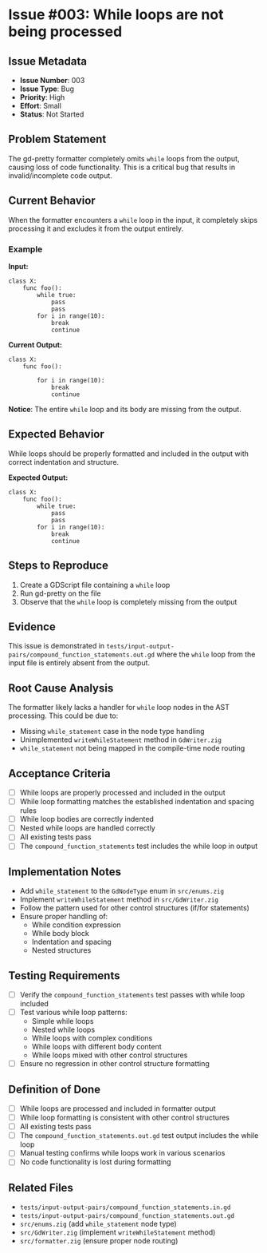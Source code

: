 # Issue #003: While loops are not being processed

## Issue Metadata
- **Issue Number**: 003
- **Issue Type**: Bug
- **Priority**: High
- **Effort**: Small
- **Status**: Not Started

## Problem Statement
The gd-pretty formatter completely omits `while` loops from the output, causing loss of code functionality. This is a critical bug that results in invalid/incomplete code output.

## Current Behavior
When the formatter encounters a `while` loop in the input, it completely skips processing it and excludes it from the output entirely.

### Example
**Input:**
```gdscript
class X:
    func foo():
        while true:
            pass
            pass
        for i in range(10):
            break
            continue
```

**Current Output:**
```gdscript
class X:
    func foo():

        for i in range(10):
            break
            continue
```

**Notice**: The entire `while` loop and its body are missing from the output.

## Expected Behavior
While loops should be properly formatted and included in the output with correct indentation and structure.

**Expected Output:**
```gdscript
class X:
    func foo():
        while true:
            pass
            pass
        for i in range(10):
            break
            continue
```

## Steps to Reproduce
1. Create a GDScript file containing a `while` loop
2. Run gd-pretty on the file
3. Observe that the `while` loop is completely missing from the output

## Evidence
This issue is demonstrated in `tests/input-output-pairs/compound_function_statements.out.gd` where the `while` loop from the input file is entirely absent from the output.

## Root Cause Analysis
The formatter likely lacks a handler for `while` loop nodes in the AST processing. This could be due to:
- Missing `while_statement` case in the node type handling
- Unimplemented `writeWhileStatement` method in `GdWriter.zig`
- `while_statement` not being mapped in the compile-time node routing

## Acceptance Criteria
- [ ] While loops are properly processed and included in the output
- [ ] While loop formatting matches the established indentation and spacing rules
- [ ] While loop bodies are correctly indented
- [ ] Nested while loops are handled correctly
- [ ] All existing tests pass
- [ ] The `compound_function_statements` test includes the while loop in output

## Implementation Notes
- Add `while_statement` to the `GdNodeType` enum in `src/enums.zig`
- Implement `writeWhileStatement` method in `src/GdWriter.zig`
- Follow the pattern used for other control structures (if/for statements)
- Ensure proper handling of:
  - While condition expression
  - While body block
  - Indentation and spacing
  - Nested structures

## Testing Requirements
- [ ] Verify the `compound_function_statements` test passes with while loop included
- [ ] Test various while loop patterns:
  - Simple while loops
  - Nested while loops
  - While loops with complex conditions
  - While loops with different body content
  - While loops mixed with other control structures
- [ ] Ensure no regression in other control structure formatting

## Definition of Done
- [ ] While loops are processed and included in formatter output
- [ ] While loop formatting is consistent with other control structures
- [ ] All existing tests pass
- [ ] The `compound_function_statements.out.gd` test output includes the while loop
- [ ] Manual testing confirms while loops work in various scenarios
- [ ] No code functionality is lost during formatting

## Related Files
- `tests/input-output-pairs/compound_function_statements.in.gd`
- `tests/input-output-pairs/compound_function_statements.out.gd`
- `src/enums.zig` (add `while_statement` node type)
- `src/GdWriter.zig` (implement `writeWhileStatement` method)
- `src/formatter.zig` (ensure proper node routing)